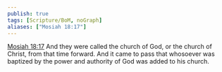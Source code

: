 ```yaml
---
publish: true
tags: [Scripture/BoM, noGraph]
aliases: ["Mosiah 18:17"]
---
```

[Mosiah 18:17](https://churchofjesuschrist.org/study/scriptures/bofm/mosiah/18?lang=eng&id=p17#p17) And they were called the church of God, or the church of Christ, from that time forward. And it came to pass that whosoever was baptized by the power and authority of God was added to his church.
